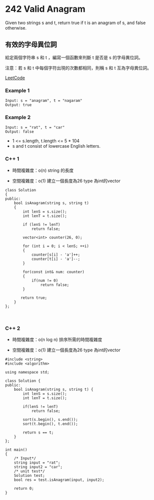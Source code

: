 # 242 Valid Anagram

Given two strings s and t, return true if t is an anagram of s, and false otherwise.

## 有效的字母異位詞

給定兩個字符串 s 和 t ，編寫一個函數來判斷 t 是否是 s 的字母異位詞。

注意：若 s 和 t 中每個字符出現的次數都相同，則稱 s 和 t 互為字母異位詞。


[LeetCode](https://leetcode-cn.com/problems/ransom-note/)

### Example 1
```
Input: s = "anagram", t = "nagaram"
Output: true
```

### Example 2
```
Input: s = "rat", t = "car"
Output: false
```

* 1 <= s.length, t.length <= 5 * 104
* s and t consist of lowercase English letters.

### C++ 1

* 時間複雜度：o(n) string 的長度

* 空間複雜度：o(1) 建立一個長度為26 type 為int的vector 

```
class Solution
{
public:
    bool isAnagram(string s, string t)
    {
        int lenS = s.size();
        int lenT = t.size();

        if (lenS != lenT)
            return false;

        vector<int> counter(26, 0);

        for (int i = 0; i < lenS; ++i)
        {
            counter[s[i] - 'a']++;
            counter[t[i] - 'a']--;
        }

        for(const int& num: counter)
        {
            if(num != 0)
                return false;
        }

       return true;
    }
};
```
 
### C++ 2

* 時間複雜度：o(n log n) 排序所需的時間複雜度

* 空間複雜度：o(1) 建立一個長度為26 type 為int的vector 

```
#include <string>
#include <algorithm>

using namespace std;

class Solution {
public:
    bool isAnagram(string s, string t) {
        int lenS = s.size();
        int lenT = t.size();

        if(lenS != lenT)
            return false;

        sort(s.begin(), s.end());
        sort(t.begin(), t.end());

        return s == t;      
    }
};

int main()
{
    /* Input*/
    string input = "rat";
    string input2 = "car";
    /* unit test*/
    Solution test;
    bool res = test.isAnagram(input, input2);

    return 0;
}
```
